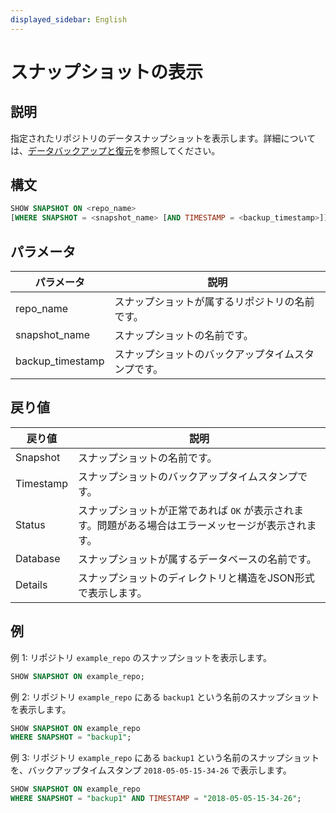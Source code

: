 ```yaml
---
displayed_sidebar: English
---
```


# スナップショットの表示

## 説明

指定されたリポジトリのデータスナップショットを表示します。詳細については、[データバックアップと復元](../../../administration/Backup_and_restore.md)を参照してください。

## 構文

```SQL
SHOW SNAPSHOT ON <repo_name>
[WHERE SNAPSHOT = <snapshot_name> [AND TIMESTAMP = <backup_timestamp>]]
```

## パラメータ

| **パラメータ**    | **説明**                                      |
| ---------------- | ---------------------------------------------------- |
| repo_name        | スナップショットが属するリポジトリの名前です。 |
| snapshot_name    | スナップショットの名前です。                                |
| backup_timestamp | スナップショットのバックアップタイムスタンプです。                    |

## 戻り値

| **戻り値** | **説明**                                              |
| ---------- | ------------------------------------------------------------ |
| Snapshot   | スナップショットの名前です。                                        |
| Timestamp  | スナップショットのバックアップタイムスタンプです。                            |
| Status     | スナップショットが正常であれば `OK` が表示されます。問題がある場合はエラーメッセージが表示されます。 |
| Database   | スナップショットが属するデータベースの名前です。           |
| Details    | スナップショットのディレクトリと構造をJSON形式で表示します。      |

## 例

例 1: リポジトリ `example_repo` のスナップショットを表示します。

```SQL
SHOW SNAPSHOT ON example_repo;
```

例 2: リポジトリ `example_repo` にある `backup1` という名前のスナップショットを表示します。

```SQL
SHOW SNAPSHOT ON example_repo
WHERE SNAPSHOT = "backup1";
```

例 3: リポジトリ `example_repo` にある `backup1` という名前のスナップショットを、バックアップタイムスタンプ `2018-05-05-15-34-26` で表示します。

```SQL
SHOW SNAPSHOT ON example_repo 
WHERE SNAPSHOT = "backup1" AND TIMESTAMP = "2018-05-05-15-34-26";
```
